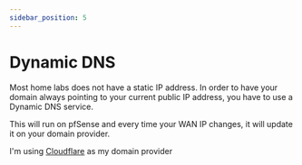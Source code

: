 ```yaml
---
sidebar_position: 5
---
```


# Dynamic DNS

Most home labs does not have a static IP address. In order to have your domain always pointing to your current public IP address,
you have to use a Dynamic DNS service.

This will run on pfSense and every time your WAN IP changes, it will update it on your domain provider.

I'm using [Cloudflare](https://cloudflare.com) as my domain provider
